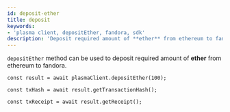 ```yaml
---
id: deposit-ether
title: deposit
keywords: 
- 'plasma client, depositEther, fandora, sdk'
description: 'Deposit required amount of **ether** from ethereum to fandora.'
---
```


`depositEther` method can be used to deposit required amount of **ether** from ethereum to fandora.

```
const result = await plasmaClient.depositEther(100);

const txHash = await result.getTransactionHash();

const txReceipt = await result.getReceipt();

```
